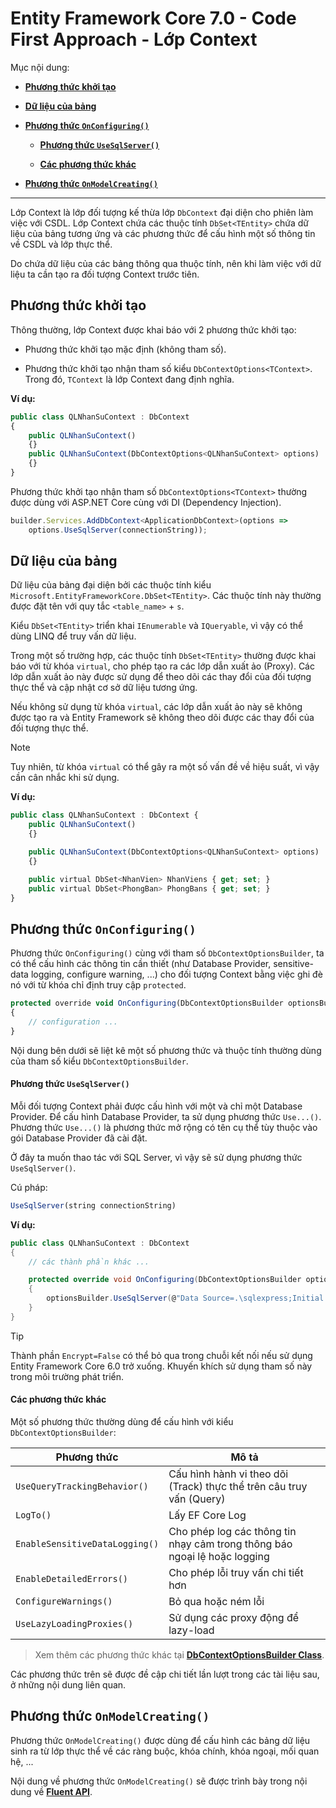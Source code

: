 # Entity Framework Core 7.0 - Code First Approach - Lớp Context

Mục nội dung:

- [**Phương thức khởi tạo**](#phương-thức-khởi-tạo)

- [**Dữ liệu của bảng**](#dữ-liệu-của-bảng)

- [**Phương thức `OnConfiguring()`**](#phương-thức-onconfiguring)

    - [**Phương thức `UseSqlServer()`**](#phương-thức-usesqlserver)
 
    - [**Các phương thức khác**](#các-phương-thức-khác)

- [**Phương thức `OnModelCreating()`**](#phương-thức-onmodelcreating)

---

Lớp Context là lớp đối tượng kế thừa lớp `DbContext` đại diện cho phiên làm việc với CSDL. Lớp Context chứa 
các thuộc tính `DbSet<TEntity>` chứa dữ liệu của bảng tương ứng và các phương thức để cấu hình một số
thông tin về CSDL và lớp thực thể.

Do chứa dữ liệu của các bảng thông qua thuộc tính, nên khi làm việc với dữ liệu ta cần tạo ra đối tượng 
Context trước tiên.

## Phương thức khởi tạo

Thông thường, lớp Context được khai báo với 2 phương thức khởi tạo:

* Phương thức khởi tạo mặc định (không tham số).

* Phương thức khởi tạo nhận tham số kiểu `DbContextOptions<TContext>`. Trong đó, `TContext` là lớp Context đang định nghĩa.

**Ví dụ:**

```ts
public class QLNhanSuContext : DbContext
{
    public QLNhanSuContext() 
    {}
    public QLNhanSuContext(DbContextOptions<QLNhanSuContext> options) : base(options)
    {}
}
```

Phương thức khởi tạo nhận tham số `DbContextOptions<TContext>` thường được dùng với ASP.NET Core cùng với DI (Dependency Injection).

```ts
builder.Services.AddDbContext<ApplicationDbContext>(options =>
    options.UseSqlServer(connectionString));
```

## Dữ liệu của bảng

Dữ liệu của bảng đại diện bởi các thuộc tính kiểu `Microsoft.EntityFrameworkCore.DbSet<TEntity>`. Các thuộc tính này thường được đặt tên với quy tắc `<table_name>` + `s`.

Kiểu `DbSet<TEntity>` triển khai `IEnumerable` và `IQueryable`, vì vậy có thể dùng LINQ để truy vấn dữ liệu.

Trong một số trường hợp, các thuộc tính `DbSet<TEntity>` thường được khai báo với từ khóa `virtual`, cho phép tạo ra các lớp dẫn xuất ảo (Proxy). Các lớp dẫn xuất ảo này được sử dụng để theo dõi các thay đổi của đối tượng thực thể và cập nhật cơ sở dữ liệu tương ứng. 

Nếu không sử dụng từ khóa `virtual`, các lớp dẫn xuất ảo này sẽ không được tạo ra và Entity Framework sẽ không theo dõi được các thay đổi của đối tượng thực thể.

> [!Note]
> Tuy nhiên, từ khóa `virtual` có thể gây ra một số vấn đề về hiệu suất, vì vậy cần cân nhắc khi sử dụng.

**Ví dụ:**

```ts
public class QLNhanSuContext : DbContext {
    public QLNhanSuContext() 
    {}

    public QLNhanSuContext(DbContextOptions<QLNhanSuContext> options) : base(options)
    {}

    public virtual DbSet<NhanVien> NhanViens { get; set; }
    public virtual DbSet<PhongBan> PhongBans { get; set; }
}
```

## Phương thức `OnConfiguring()`

Phương thức `OnConfiguring()` cùng với tham số `DbContextOptionsBuilder`, ta có thể cấu hình các thông 
tin cần thiết (như Database Provider, sensitive-data logging, configure warning, ...) cho đối tượng Context
bằng việc ghi đè nó với từ khóa chỉ định truy cập `protected`.

```ts
protected override void OnConfiguring(DbContextOptionsBuilder optionsBuilder)
{
    // configuration ...
}
```

Nội dung bên dưới sẽ liệt kê một số phương thức và thuộc tính thường dùng của tham số kiểu `DbContextOptionsBuilder`.

#### Phương thức `UseSqlServer()`

Mỗi đối tượng Context phải được cấu hình với một và chỉ một Database Provider. Để cấu hình Database 
Provider, ta sử dụng phương thức `Use...()`. Phương thức `Use...()` là phương thức mở rộng có tên cụ thể
tùy thuộc vào gói Database Provider đã cài đặt.

Ở đây ta muốn thao tác với SQL Server, vì vậy sẽ sử dụng phương thức `UseSqlServer()`.

Cú pháp:

```ts
UseSqlServer(string connectionString)
```

**Ví dụ:**

```cs
public class QLNhanSuContext : DbContext
{
    // các thành phần khác ...

    protected override void OnConfiguring(DbContextOptionsBuilder optionsBuilder)
    {
        optionsBuilder.UseSqlServer(@"Data Source=.\sqlexpress;Initial Catalog=QLNhanSu;Integrated Security=True;Encrypt=False");
    }
}
```

> [!Tip]
> Thành phần `Encrypt=False` có thể bỏ qua trong chuỗi kết nối nếu sử dụng Entity Framework Core 6.0 trở xuống. Khuyến khích sử dụng tham số này trong môi trường phát triển.

#### Các phương thức khác

Một số phương thức thường dùng để cấu hình với kiểu `DbContextOptionsBuilder`:

| Phương thức | Mô tả |
| --- | --- |
| `UseQueryTrackingBehavior()` | Cấu hình hành vi theo dõi (Track) thực thể trên câu truy vấn (Query) |
| `LogTo()` | Lấy EF Core Log |
| `EnableSensitiveDataLogging()` | Cho phép log các thông tin nhạy cảm trong thông báo ngoại lệ hoặc logging |
| `EnableDetailedErrors()` | Cho phép lỗi truy vấn chi tiết hơn |
| `ConfigureWarnings()` | Bỏ qua hoặc ném lỗi |
| `UseLazyLoadingProxies()` | Sử dụng các proxy động để lazy-load |

>  Xem thêm các phương thức khác tại [**DbContextOptionsBuilder Class**](https://learn.microsoft.com/en-us/dotnet/api/microsoft.entityframeworkcore.dbcontextoptionsbuilder?view=efcore-7.0).

Các phương thức trên sẽ được đề cập chi tiết lần lượt trong các tài liệu sau, ở những nội dung liên quan.

## Phương thức `OnModelCreating()`

Phương thức `OnModelCreating()` được dùng để cấu hình các bảng dữ liệu sinh ra từ lớp thực thể về các 
ràng buộc, khóa chính, khóa ngoại, mối quan hệ, ...

Nội dung về phương thức `OnModelCreating()` sẽ được trình bày trong nội dung về [**Fluent API**](/6_efcore7_code_first_approach_fluent_api.md).


